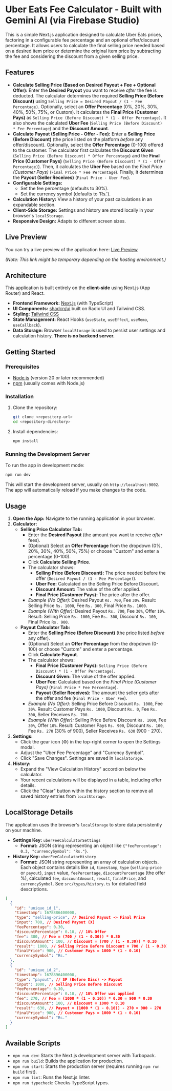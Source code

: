 
<!-- This application was initially generated by AI and may require further refinement. -->

# Uber Eats Fee Calculator - Built with Gemini AI (via Firebase Studio)

This is a simple Next.js application designed to calculate Uber Eats prices, factoring in a configurable fee percentage and an optional offer/discount percentage. It allows users to calculate the final selling price needed based on a desired item price or determine the original item price by subtracting the fee and considering the discount from a given selling price.

## Features

*   **Calculate Selling Price (Based on Desired Payout + Fee + Optional Offer):** Enter the **Desired Payout** you want to receive *after* the fee is deducted. The calculator determines the required **Selling Price (Before Discount)** using `Selling Price = Desired Payout / (1 - Fee Percentage)`. Optionally, select an **Offer Percentage** (0%, 20%, 30%, 40%, 50%, 75%, or Custom). It calculates the **Final Price (Customer Pays)** as `Selling Price (Before Discount) * (1 - Offer Percentage)`. It also shows the calculated **Uber Fee** (`Selling Price (Before Discount) * Fee Percentage`) and the **Discount Amount**.
*   **Calculate Payout (Selling Price - Offer - Fee):** Enter a **Selling Price (Before Discount)** (the price listed on the platform *before* any offer/discount). Optionally, select the **Offer Percentage** (0-100) offered to the customer. The calculator first calculates the **Discount Given** (`Selling Price (Before Discount) * Offer Percentage`) and the **Final Price (Customer Pays)** (`Selling Price (Before Discount) * (1 - Offer Percentage)`). Then, it calculates the **Uber Fee** based on the *Final Price (Customer Pays)* (`Final Price * Fee Percentage`). Finally, it determines the **Payout (Seller Receives)** (`Final Price - Uber Fee`).
*   **Configurable Settings:**
    *   Set the fee percentage (defaults to 30%).
    *   Set the currency symbol (defaults to 'Rs.').
*   **Calculation History:** View a history of your past calculations in an expandable section.
*   **Client-Side Storage:** Settings and history are stored locally in your browser's `localStorage`.
*   **Responsive Design:** Adapts to different screen sizes.

## Live Preview

You can try a live preview of the application here: [Live Preview](https://9000-idx-studio-1746447866480.cluster-fdkw7vjj7bgguspe3fbbc25tra.cloudworkstations.dev)

*(Note: This link might be temporary depending on the hosting environment.)*

## Architecture

This application is built entirely on the **client-side** using Next.js (App Router) and React.

*   **Frontend Framework:** [Next.js](https://nextjs.org/) (with TypeScript)
*   **UI Components:** [shadcn/ui](https://ui.shadcn.com/) built on Radix UI and Tailwind CSS.
*   **Styling:** [Tailwind CSS](https://tailwindcss.com/)
*   **State Management:** React Hooks (`useState`, `useEffect`, `useMemo`, `useCallback`).
*   **Data Storage:** Browser `localStorage` is used to persist user settings and calculation history. **There is no backend server.**

## Getting Started

### Prerequisites

*   [Node.js](https://nodejs.org/) (version 20 or later recommended)
*   [npm](https://www.npmjs.com/) (usually comes with Node.js)

### Installation

1.  Clone the repository:
    ```bash
    git clone <repository-url>
    cd <repository-directory>
    ```
2.  Install dependencies:
    ```bash
    npm install
    ```

### Running the Development Server

To run the app in development mode:

```bash
npm run dev
```

This will start the development server, usually on `http://localhost:9002`. The app will automatically reload if you make changes to the code.

## Usage

1.  **Open the App:** Navigate to the running application in your browser.
2.  **Calculator:**
    *   **Selling Price Calculator Tab:**
        *   Enter the **Desired Payout** (the amount you want to receive *after* fees).
        *   (Optional) Select an **Offer Percentage** from the dropdown (0%, 20%, 30%, 40%, 50%, 75%) or choose "Custom" and enter a percentage (0-100).
        *   Click **Calculate Selling Price**.
        *   The calculator shows:
            *   **Selling Price (Before Discount):** The price needed before the offer (`Desired Payout / (1 - Fee Percentage)`).
            *   **Uber Fee:** Calculated on the Selling Price Before Discount.
            *   **Discount Amount:** The value of the offer applied.
            *   **Final Price (Customer Pays):** The price after the offer.
        *   *Example (No Offer):* Desired Payout `Rs. 700`, Fee `30%`. Result: Selling Price `Rs. 1000`, Fee `Rs. 300`, Final Price `Rs. 1000`.
        *   *Example (With Offer):* Desired Payout `Rs. 700`, Fee `30%`, Offer `10%`. Result: Selling Price `Rs. 1000`, Fee `Rs. 300`, Discount `Rs. 100`, Final Price `Rs. 900`.
    *   **Payout Calculator Tab:**
        *   Enter the **Selling Price (Before Discount)** (the price listed *before* any offer).
        *   (Optional) Select an **Offer Percentage** from the dropdown (0-100) or choose "Custom" and enter a percentage.
        *   Click **Calculate Payout**.
        *   The calculator shows:
            *   **Final Price (Customer Pays):** `Selling Price (Before Discount) * (1 - Offer Percentage)`.
            *   **Discount Given:** The value of the offer applied.
            *   **Uber Fee:** Calculated based on the *Final Price (Customer Pays)* (`Final Price * Fee Percentage`).
            *   **Payout (Seller Receives):** The amount the seller gets after the offer and fee (`Final Price - Uber Fee`).
        *   *Example (No Offer):* Selling Price Before Discount `Rs. 1000`, Fee `30%`. Result: Customer Pays `Rs. 1000`, Discount `Rs. 0`, Fee `Rs. 300`, Seller Receives `Rs. 700`.
        *   *Example (With Offer):* Selling Price Before Discount `Rs. 1000`, Fee `30%`, Offer `10%`. Result: Customer Pays `Rs. 900`, Discount `Rs. 100`, Fee `Rs. 270` (30% of 900), Seller Receives `Rs. 630` (900 - 270).
3.  **Settings:**
    *   Click the gear icon (⚙️) in the top-right corner to open the Settings modal.
    *   Adjust the "Uber Fee Percentage" and "Currency Symbol".
    *   Click "Save Changes". Settings are saved in `localStorage`.
4.  **History:**
    *   Expand the "View Calculation History" accordion below the calculator.
    *   Your recent calculations will be displayed in a table, including offer details.
    *   Click the "Clear" button within the history section to remove all saved history entries from `localStorage`.

## LocalStorage Details

The application uses the browser's `localStorage` to store data persistently on your machine.

*   **Settings Key:** `uberFeeCalculatorSettings`
    *   **Format:** JSON string representing an object like `{"feePercentage": 0.3, "currencySymbol": "Rs."}`.
*   **History Key:** `uberFeeCalculatorHistory`
    *   **Format:** JSON string representing an array of calculation objects. Each object contains details like `id`, `timestamp`, `type` (`selling-price` or `payout`), `input` value, `feePercentage`, `discountPercentage` (the offer %), calculated `fee`, `discountAmount`, `result`, `finalPrice`, and `currencySymbol`. See `src/types/history.ts` for detailed field descriptions.

```json
[
  {
    "id": "unique_id_1",
    "timestamp": 1678886400000,
    "type": "selling-price", // Desired Payout -> Final Price
    "input": 700, // Desired Payout (X)
    "feePercentage": 0.30,
    "discountPercentage": 0.10, // 10% Offer
    "fee": 300, // Fee = (700 / (1 - 0.30)) * 0.30
    "discountAmount": 100, // Discount = (700 / (1 - 0.30)) * 0.10
    "result": 1000, // Selling Price Before Discount = 700 / (1 - 0.30)
    "finalPrice": 900, // Customer Pays = 1000 * (1 - 0.10)
    "currencySymbol": "Rs."
  },
  {
    "id": "unique_id_2",
    "timestamp": 1678896400000,
    "type": "payout", // SP (Before Disc) -> Payout
    "input": 1000, // Selling Price Before Discount
    "feePercentage": 0.30,
    "discountPercentage": 0.10, // 10% Offer was applied
    "fee": 270, // Fee = (1000 * (1 - 0.10)) * 0.30 = 900 * 0.30
    "discountAmount": 100, // Discount = 1000 * 0.10
    "result": 630, // Payout = (1000 * (1 - 0.10)) - 270 = 900 - 270
    "finalPrice": 900, // Customer Pays = 1000 * (1 - 0.10)
    "currencySymbol": "Rs."
  }
]
```

## Available Scripts

*   `npm run dev`: Starts the Next.js development server with Turbopack.
*   `npm run build`: Builds the application for production.
*   `npm run start`: Starts the production server (requires running `npm run build` first).
*   `npm run lint`: Runs the Next.js linter.
*   `npm run typecheck`: Checks TypeScript types.

    